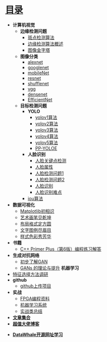 # [目录](README.md)
* **计算机视觉**
  * **边缘检测问题**
    * [斑点检测算法](cv/ch1.md)
    * [边缘检测算法概述](cv/ch2.md)
    * [图像金字塔](cv/图像金字塔.md)
  * **图像分类**
    * [alexnet](DeepLearning/alexnet.md)   
    * [googlenet](DeepLearning/googlenet.md)
    * [mobileNet](DeepLearning/mobileNet.md)
    * [resnet](DeepLearning/resnet.md)
    * [shufflenet](DeepLearning/shufflenet.md)
    * [vgg](DeepLearning/vgg.md)
    * [densenet](DeepLearning/densenet.md)
    * [EfficientNet](DeepLearning/EfficientNet.md)
  * **目标检测问题**
    * **YOLO**
      * [yolov1算法](cv/yolov1.md)
      * [yolov2算法](cv/yolov2.md)
      * [yolov3算法](cv/yolov3.md)
      * [yolov4算法](cv/yolov4.md)
      * [yolov5算法](cv/yolov5.md)
      * [PP-YOLOE](cv/PP-YOLOE.md)
    * **人脸识别**
      * [人脸关键点检测](cv/人脸关键点检测.md)
      * [人脸属性](cv/人脸属性识别.md)
      * [人脸检测问题1](cv/人脸检测问题1.md)
      * [人脸检测问题2](cv/人脸检测问题2.md)
      * [人脸识别](cv/人脸识别.md)
      * [人脸识别难点](cv/人脸识别难点.md)
    * [iou算法](cv/iou.md)
* **数据可视化**
  * [Matplotlib初相识](matplotlib/ch1.md)
  * [艺术画笔见乾坤](matplotlib/ch2.md)
  * [布局格式定方圆](matplotlib/ch3.md)
  * [文字图例尽眉目](matplotlib/ch4.md)
  * [样式色彩秀芳华](matplotlib/ch5.md)
* **书籍**
  * [C++ Primer Plus（第6版）编程练习解答](https://relph1119.github.io/cpp-primer-plus/#/)
* **生成对抗网络**
  * [初步了解GAN](GAN/笔记.md)
  * [GANs 的理论与提升](GAN/笔记2.md)
**机器学习**
* [特征选择方法调研](MachineLearning/ch1.md)
* **github**
  * [github上传项目](https://www.cnblogs.com/zouwangblog/p/11201561.html)
* **实战**
  * [FPGA编程资料](https://xupsh.github.io/pp4fpgas-cn/)
  * [机器学习系统](https://openmlsys.github.io/chapter_preface/index.html)
  * [实战类总结](https://docs.qq.com/doc/DZG1SZ21YZmx4b2Z1)
* [**文章集合**](paper/README.md)
* [**超值大佬博客**](GodV/readme.md)
- [**DataWhale开源网址学习**](https://datawhale.feishu.cn/docs/doccn0AOicI3LJ8RwhY0cuDPSOc#zDsZM5)




